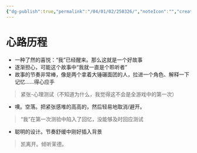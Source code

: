 ```yaml
---
{"dg-publish":true,"permalink":"/04/01/02/250326/","noteIcon":"","created":"2025-03-26T22:33","updated":"2025-07-01T20:57"}
---
```


# 心路历程
- 一种了然的喜悦：“我”已经醒来。那么这就是一个好故事
- 逐渐担心，可能这个故事中“我就一直是个聆听者”
- 故事的节奏非常棒，像是两个拿着大锤碾面团的人，拉进一个角色、解释一下记忆……得心应手
> 紧张-心理测试（不知道为什么，我觉得这不会是全游戏中的第一次）
- 噢。空落。把紧张感堆的高高的，然后轻易地取消/避开。
> “我”在第一次测验中陷入了回忆，没能够及时回应测试
- 聪明的设计。节奏舒缓中刚好插入背景
> 凯离开。倾听茉德。

